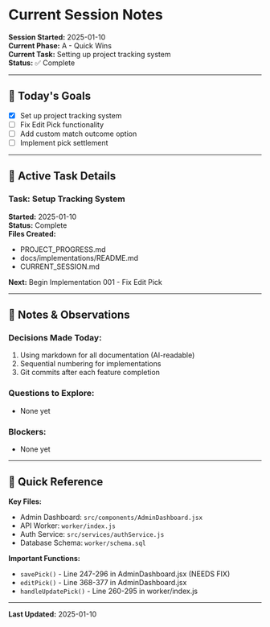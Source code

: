 # Current Session Notes
**Session Started:** 2025-01-10  
**Current Phase:** A - Quick Wins  
**Current Task:** Setting up project tracking system  
**Status:** ✅ Complete

---

## 📝 Today's Goals
- [x] Set up project tracking system
- [ ] Fix Edit Pick functionality
- [ ] Add custom match outcome option
- [ ] Implement pick settlement

---

## 🎯 Active Task Details

### Task: Setup Tracking System
**Started:** 2025-01-10  
**Status:** Complete  
**Files Created:**
- PROJECT_PROGRESS.md
- docs/implementations/README.md
- CURRENT_SESSION.md

**Next:** Begin Implementation 001 - Fix Edit Pick

---

## 💭 Notes & Observations

### Decisions Made Today:
1. Using markdown for all documentation (AI-readable)
2. Sequential numbering for implementations
3. Git commits after each feature completion

### Questions to Explore:
- None yet

### Blockers:
- None yet

---

## 🔗 Quick Reference

**Key Files:**
- Admin Dashboard: `src/components/AdminDashboard.jsx`
- API Worker: `worker/index.js`
- Auth Service: `src/services/authService.js`
- Database Schema: `worker/schema.sql`

**Important Functions:**
- `savePick()` - Line 247-296 in AdminDashboard.jsx (NEEDS FIX)
- `editPick()` - Line 368-377 in AdminDashboard.jsx
- `handleUpdatePick()` - Line 260-295 in worker/index.js

---

**Last Updated:** 2025-01-10